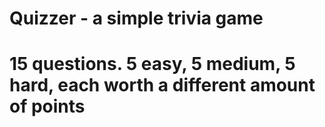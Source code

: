 # Quizzer - a simple trivia game
# 15 questions. 5 easy, 5 medium, 5 hard, each worth a different amount of points
